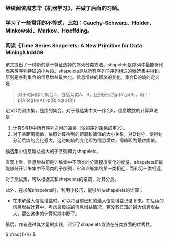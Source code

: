 ### 继续阅读周志华《机器学习》，并做了后面的习题。

### 学习了一些常用的不等式，比如：Cauchy-Schwarz、Holder、Minkowski、Markov、Hoeffding。

### 阅读《Time Series Shapelets: A New Primitive for Data Mining》.kdd09
该文提出了一种新的基于特征选择的序列分类方法。shapelets是序列中最能够代表某类序列特征的小片段。shapelets是从所有序列子序列组成的候选集中得到，原则是序列集合的信息增益最大化。信息增益的即熵的变化，集合D的熵的定义是：
> 对于时间序列集合D，包括两类A、B，比例分别为p(A),p(B)，熵：-p(A)log(p(A))-p(B)log(p(B))

定义D为训练集，是序列集合，对于候选集中某一序列S，信息增益的计算算法是：
1. 计算S与D中所有序列之间的距离（依照序列距离的定义）。
2. 对于某距离阈值，依照计算得到的距离和阈值的大小关系，对D划分，使得划分前后熵的变化最大。这时的熵的变化即为信息增益，阈值即为最优阈值。

候选集中信息增益最大的子序列即为shapelets。

直观上看，信息增益即是训练集中不同类的分离程度变化的度量，shapelets即最能够分开训练集中不同类的子序列，它和训练集的某一类相近，而和另一类相远。

对于测试集，可以根据其和shapelets的亲疏，对其分类。

此外，在求解shapelets时，利用小技巧，能够加快shapelets的计算：
* 在求解最大信息增益时，可以将目前已知的最大信息增益记录下来。在后续的信息增益计算中，考虑最极端的信息增益情况，若没有已知的最大信息增益大，那么这步的计算就能中断了。

最后，作者通过其大量的实践，论证了shapelets方法在分类方面的优秀性。

$ \frac{1}{n} $
